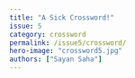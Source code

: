 ```yaml
---
title: "A Sick Crossword!"
issue: 5
category: crossword
permalink: /issue5/crossword/
hero-image: "crossword5.jpg"
authors: ["Sayan Saha"]
---
```

